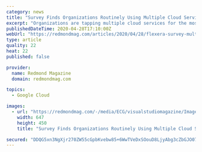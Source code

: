 ```yaml
---
category: news
title: "Survey Finds Organizations Routinely Using Multiple Cloud Services"
excerpt: "Organizations are tapping multiple cloud services for the most part, according to a recent industry study involving 750 enterprise and small-to-medium business (SMB) participants."
publishedDateTime: 2020-04-28T17:10:00Z
webUrl: "https://redmondmag.com/articles/2020/04/28/flexera-survey-multiple-cloud-services.aspx"
type: article
quality: 22
heat: 22
published: false

provider:
  name: Redmond Magazine
  domain: redmondmag.com

topics:
  - Google Cloud

images:
  - url: "https://redmondmag.com/-/media/ECG/visualstudiomagazine/Images/IntroImages2017/0417vsm_RobertsPASPnet_A.jpg"
    width: 647
    height: 450
    title: "Survey Finds Organizations Routinely Using Multiple Cloud Services"

secured: "DDQG5xn3NgXjr270ZW55cGpbKvebw85+6WwTVeDxSOouD8LjyAbg3cZbGJO07dQEvFecWSMfSkmc1hW1Hlwi+Q0ytg+rFNpHwna4pg2KEaOJXfdnCZ/28v1F7TkDOWTPTa+ZYImElrvBPT2B9Q6FR2ltJY8WVIpMbsJGKIY3Y7KGEWPlWarF+lBh/s3YkpAd1PeP9aCuLcX82RgFzIYQmPh2dngvCdCglS2vH4gNMQ28dvp9S4lv5ilrfqS0SVdwSsU6xNMkF6uy39XA56ps9Ja/8uhKkbyAkqyXh8RBsPqXpnbhPpFDUX79qDv6VnjO;acf/C2633VNVLDM4XotmhA=="
---
```


